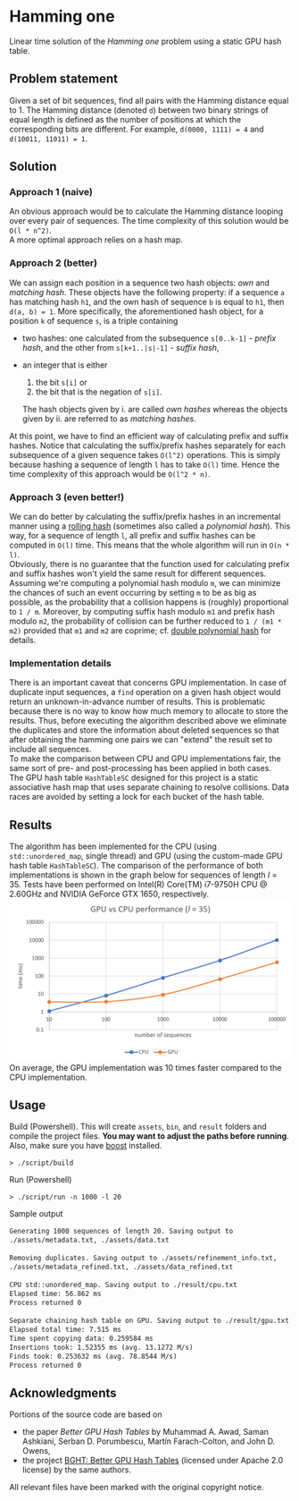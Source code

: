 # Hamming one
Linear time solution of the _Hamming one_ problem using a static GPU hash table.
## Problem statement
Given a set of bit sequences, find all pairs with the Hamming distance equal to 1.
The Hamming distance (denoted `d`) between two binary strings of equal length is defined as the number of positions at which the corresponding bits are different. 
For example, `d(0000, 1111) = 4` and `d(10011, 11011) = 1`.
## Solution
### Approach 1 (naive)
An obvious approach would be to calculate the Hamming distance looping over every pair of sequences.
The time complexity of this solution would be `O(l * n^2)`.<br/>
A more optimal approach relies on a hash map.
### Approach 2 (better)
We can assign each position in a sequence two hash objects: _own_ and _matching hash_.
These objects have the following property: if a sequence `a` has matching hash `h1`, and the own hash of sequence `b` is equal to `h1`, then `d(a, b) = 1`.
More specifically, the aforementioned hash object, for a position `k` of sequence `s`, is a triple containing
* two hashes: one calculated from the subsequence `s[0..k-1]` - _prefix hash_, and the other from `s[k+1..|s|-1]` - _suffix hash_,
* an integer that is either 
  1. the bit `s[i]` or 
  2. the bit that is the negation of `s[i]`.

    The hash objects given by i. are called _own hashes_ whereas the objects given by ii. are referred to as _matching hashes_.

At this point, we have to find an efficient way of calculating prefix and suffix hashes.
Notice that calculating the suffix/prefix hashes separately for each subsequence of a given sequence takes `O(l^2)` operations.
This is simply because hashing a sequence of length `l` has to take `O(l)` time.
Hence the time complexity of this approach would be `O(l^2 * n)`.
### Approach 3 (even better!)
We can do better by calculating the suffix/prefix hashes in an incremental manner using a [rolling hash](https://en.wikipedia.org/wiki/Rolling_hash) (sometimes also called a _polynomial hash_).
This way, for a sequence of length `l`, all prefix and suffix hashes can be computed in `O(l)` time. This means that the whole algorithm will run in `O(n * l)`.<br/>
Obviously, there is no guarantee that the function used for calculating prefix and suffix hashes won't yield the same result for different sequences.
Assuming we're computing a polynomial hash modulo `m`, we can minimize the chances of such an event occurring by setting `m` to be as big as possible, as the probability that a collision happens is (roughly) proportional to `1 / m`.
Moreover, by computing suffix hash modulo `m1` and prefix hash modulo `m2`, the probability of collision can be further reduced to `1 / (m1 * m2)` provided that `m1` and `m2` are coprime; cf. [double polynomial hash](https://codeforces.com/blog/entry/60445) for details.<br/>
### Implementation details
There is an important caveat that concerns GPU implementation.
In case of duplicate input sequences, a `find` operation on a given hash object would return an unknown-in-advance number of results.
This is problematic because there is no way to know how much memory to allocate to store the results.
Thus, before executing the algorithm described above we eliminate the duplicates and store the information about deleted sequences so that after obtaining the hamming one pairs we can "extend" the result set to include all sequences.<br/>
To make the comparison between CPU and GPU implementations fair, the same sort of pre- and post-processing has been applied in both cases.<br/>
The GPU hash table `HashTableSC` designed for this project is a static associative hash map that uses separate chaining to resolve collisions.
Data races are avoided by setting a lock for each bucket of the hash table.
## Results
The algorithm has been implemented for the CPU (using `std::unordered_map`, single thread) and GPU (using the custom-made GPU hash table `HashTableSC`).
The comparison of the performance of both implementations is shown in the graph below for sequences of length _l_ = 35. Tests have been performed on Intel(R) Core(TM) i7-9750H CPU @ 2.60GHz and NVIDIA GeForce GTX 1650, respectively. 
![](benchmarks/comparison_graph.png)
On average, the GPU implementation was 10 times faster compared to the CPU implementation.

## Usage
Build (Powershell). This will create `assets`, `bin`, and `result` folders and compile the project files. **You may want to adjust the paths before running**. Also, make sure you have [boost](https://www.boost.org/) installed.
```
> ./script/build
```
Run (Powershell)
```
> ./script/run -n 1000 -l 20
```
Sample output
```
Generating 1000 sequences of length 20. Saving output to ./assets/metadata.txt, ./assets/data.txt

Removing duplicates. Saving output to ./assets/refinement_info.txt, ./assets/metadata_refined.txt, ./assets/data_refined.txt

CPU std::unordered_map. Saving output to ./result/cpu.txt
Elapsed time: 56.862 ms
Process returned 0

Separate chaining hash table on GPU. Saving output to ./result/gpu.txt
Elapsed total time: 7.515 ms
Time spent copying data: 0.259584 ms
Insertions took: 1.52355 ms (avg. 13.1272 M/s)
Finds took: 0.253632 ms (avg. 78.8544 M/s)
Process returned 0
```

## Acknowledgments
Portions of the source code are based on
* the paper _Better GPU Hash Tables_ by Muhammad A. Awad, Saman Ashkiani, Serban D. Porumbescu, Martín Farach-Colton, and John D. Owens,
*  the project [BGHT: Better GPU Hash Tables](https://github.com/owensgroup/BGHT) (licensed under Apache 2.0 license) by the same authors.

All relevant files have been marked with the original copyright notice.